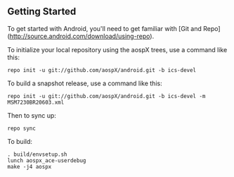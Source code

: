Getting Started
---------------

To get started with Android, you'll need to get familiar with [Git and Repo] (http://source.android.com/download/using-repo).

To initialize your local repository using the aospX trees, use a command like this:

    repo init -u git://github.com/aospX/android.git -b ics-devel

To build a snapshot release, use a command like this:

    repo init -u git://github.com/aospX/android.git -b ics-devel -m MSM7230BR20603.xml

Then to sync up:

    repo sync

To build:

    . build/envsetup.sh
    lunch aospx_ace-userdebug
    make -j4 aospx
